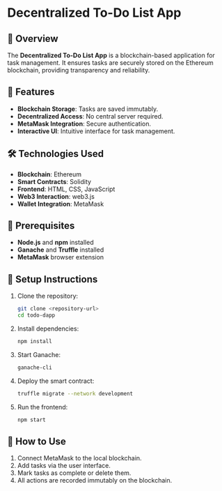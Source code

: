 # Decentralized To-Do List App

## 📝 Overview
The **Decentralized To-Do List App** is a blockchain-based application for task management. It ensures tasks are securely stored on the Ethereum blockchain, providing transparency and reliability.

## 🚀 Features
- **Blockchain Storage**: Tasks are saved immutably.
- **Decentralized Access**: No central server required.
- **MetaMask Integration**: Secure authentication.
- **Interactive UI**: Intuitive interface for task management.

## 🛠️ Technologies Used
- **Blockchain**: Ethereum
- **Smart Contracts**: Solidity
- **Frontend**: HTML, CSS, JavaScript
- **Web3 Interaction**: web3.js
- **Wallet Integration**: MetaMask

## 🛑 Prerequisites
- **Node.js** and **npm** installed
- **Ganache** and **Truffle** installed
- **MetaMask** browser extension

## 🔧 Setup Instructions
1. Clone the repository:
   ```bash
   git clone <repository-url>
   cd todo-dapp
   ```
2. Install dependencies:
   ```bash
   npm install
   ```
3. Start Ganache:
   ```bash
   ganache-cli
   ```
4. Deploy the smart contract:
   ```bash
   truffle migrate --network development
   ```
5. Run the frontend:
   ```bash
   npm start
   ```

## 📖 How to Use
1. Connect MetaMask to the local blockchain.
2. Add tasks via the user interface.
3. Mark tasks as complete or delete them.
4. All actions are recorded immutably on the blockchain.
